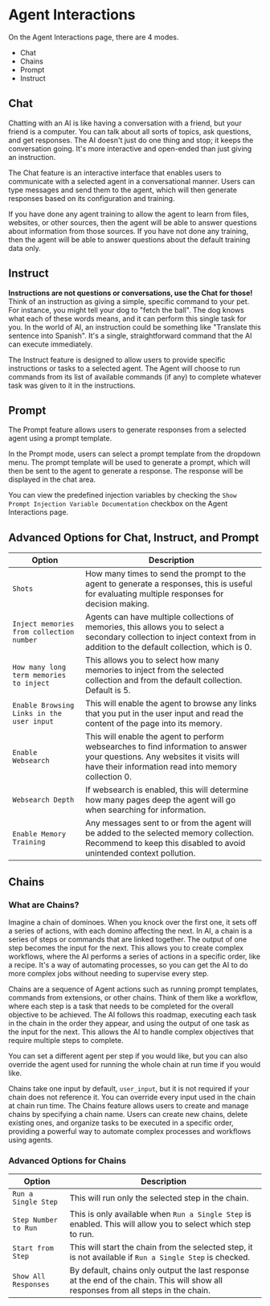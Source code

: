 # Agent Interactions
On the Agent Interactions page, there are 4 modes.
- Chat
- Chains
- Prompt
- Instruct

## Chat
Chatting with an AI is like having a conversation with a friend, but your friend is a computer. You can talk about all sorts of topics, ask questions, and get responses. The AI doesn't just do one thing and stop; it keeps the conversation going. It's more interactive and open-ended than just giving an instruction.

The Chat feature is an interactive interface that enables users to communicate with a selected agent in a conversational manner. Users can type messages and send them to the agent, which will then generate responses based on its configuration and training.

If you have done any agent training to allow the agent to learn from files, websites, or other sources, then the agent will be able to answer questions about information from those sources.  If you have not done any training, then the agent will be able to answer questions about the default training data only.

## Instruct
**Instructions are not questions or conversations, use the Chat for those!**
Think of an instruction as giving a simple, specific command to your pet. For instance, you might tell your dog to "fetch the ball". The dog knows what each of these words means, and it can perform this single task for you. In the world of AI, an instruction could be something like "Translate this sentence into Spanish". It's a single, straightforward command that the AI can execute immediately.

The Instruct feature is designed to allow users to provide specific instructions or tasks to a selected agent. The Agent will choose to run commands from its list of available commands (if any) to complete whatever task was given to it in the instructions.

## Prompt
The Prompt feature allows users to generate responses from a selected agent using a prompt template.

In the Prompt mode, users can select a prompt template from the dropdown menu. The prompt template will be used to generate a prompt, which will then be sent to the agent to generate a response. The response will be displayed in the chat area.

You can view the predefined injection variables by checking the `Show Prompt Injection Variable Documentation` checkbox on the Agent Interactions page.

## Advanced Options for Chat, Instruct, and Prompt

| Option | Description |
| --- | --- |
| `Shots` | How many times to send the prompt to the agent to generate a responses, this is useful for evaluating multiple responses for decision making. |
| `Inject memories from collection number` | Agents can have multiple collections of memories, this allows you to select a secondary collection to inject context from in addition to the default collection, which is 0. |
| `How many long term memories to inject` | This allows you to select how many memories to inject from the selected collection and from the default collection.  Default is 5. |
| `Enable Browsing Links in the user input` | This will enable the agent to browse any links that you put in the user input and read the content of the page into its memory. |
| `Enable Websearch` | This will enable the agent to perform websearches to find information to answer your questions. Any websites it visits will have their information read into memory collection 0. |
| `Websearch Depth` | If websearch is enabled, this will determine how many pages deep the agent will go when searching for information. |
| `Enable Memory Training` | Any messages sent to or from the agent will be added to the selected memory collection. Recommend to keep this disabled to avoid unintended context pollution. |


## Chains
### What are Chains?
Imagine a chain of dominoes. When you knock over the first one, it sets off a series of actions, with each domino affecting the next. In AI, a chain is a series of steps or commands that are linked together. The output of one step becomes the input for the next. This allows you to create complex workflows, where the AI performs a series of actions in a specific order, like a recipe. It's a way of automating processes, so you can get the AI to do more complex jobs without needing to supervise every step.

Chains are a sequence of Agent actions such as running prompt templates, commands from extensions, or other chains.  Think of them like a workflow, where each step is a task that needs to be completed for the overall objective to be achieved. The AI follows this roadmap, executing each task in the chain in the order they appear, and using the output of one task as the input for the next. This allows the AI to handle complex objectives that require multiple steps to complete.

You can set a different agent per step if you would like, but you can also override the agent used for running the whole chain at run time if you would like.

Chains take one input by default, `user_input`, but it is not required if your chain does not reference it. You can override every input used in the chain at chain run time. The Chains feature allows users to create and manage chains by specifying a chain name. Users can create new chains, delete existing ones, and organize tasks to be executed in a specific order, providing a powerful way to automate complex processes and workflows using agents.

### Advanced Options for Chains

| Option | Description |
| --- | --- |
| `Run a Single Step` | This will run only the selected step in the chain. |
| `Step Number to Run` | This is only available when `Run a Single Step` is enabled. This will allow you to select which step to run. |
| `Start from Step` | This will start the chain from the selected step, it is not available if `Run a Single Step` is checked. |
| `Show All Responses` | By default, chains only output the last response at the end of the chain.  This will show all responses from all steps in the chain. |
